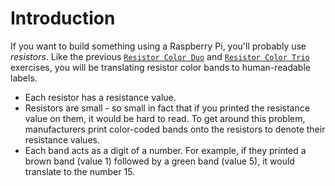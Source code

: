 # Introduction

If you want to build something using a Raspberry Pi, you'll probably use _resistors_.
Like the previous [`Resistor Color Duo`][resistor-color-duo-exercise] and [`Resistor Color Trio`][resistor-color-trio-exercise] exercises, you will be translating resistor color bands to human-readable labels.

- Each resistor has a resistance value.
- Resistors are small - so small in fact that if you printed the resistance value on them, it would be hard to read.
  To get around this problem, manufacturers print color-coded bands onto the resistors to denote their resistance values.
- Each band acts as a digit of a number.
  For example, if they printed a brown band (value 1) followed by a green band (value 5), it would translate to the number 15.


[resistor-color-duo-exercise]: https://exercism.org/tracks/python/exercises/resistor-color-duo
[resistor-color-trio-exercise]: https://exercism.org/tracks/python/exercises/resistor-color-trio
